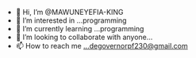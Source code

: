 - 👋 Hi, I’m @MAWUNEYEFIA-KING
- 👀 I’m interested in ...programming
- 🌱 I’m currently learning ...programming
- 💞️ I’m looking to collaborate with anyone...
- 📫 How to reach me ...degovernorpf230@gmail.com

<!---
MAWUNEYEFIA-KING/MAWUNEYEFIA-KING is a ✨ special ✨ repository because its `README.md` (this file) appears on your GitHub profile.
You can click the Preview link to take a look at your changes.
--->
